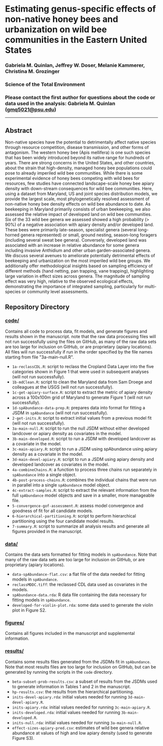# Estimating genus-specific effects of non-native honey bees and urbanization on wild bee communities in the Eastern United States 

### Gabriela M. Quinlan, Jeffrey W. Doser, Melanie Kammerer, Christina M. Grozinger 

### Science of the Total Environment 

### Please contact the first author for questions about the code or data used in the analysis: Gabriela M. Quinlan (gmq5021@psu.edu)

---------------------------------

## Abstract

Non-native species have the potential to detrimentally affect native species through resource competition, disease transmission, and other forms of antagonism. The western honey bee (Apis mellifera) is one such species that has been widely introduced beyond its native range for hundreds of years. There are strong concerns in the United States, and other countries, about the strain that high-density, managed honey bee populations could pose to already imperiled wild bee communities. While there is some experimental evidence of honey bees competing with wild bees for resources, few studies have connected landscape-scale honey bee apiary density with down-stream consequences for wild bee communities. Here, using a dataset from Maryland, US and joint species distribution models, we provide the largest scale, most phylogenetically resolved assessment of non-native honey bee density effects on wild bee abundance to date. As beekeeping in Maryland primarily consists of urban beekeeping, we also assessed the relative impact of developed land on wild bee communities. Six of the 33 wild bee genera we assessed showed a high probability (> 90%) of a negative association with apiary density and/or developed land. These bees were primarily late-season, specialist genera (several long-horned genera represented) or small, ground nesting, season-long foragers (including several sweat bee genera). Conversely, developed land was associated with an increase in relative abundance for some genera including invasive Anthidium and other urban garden-associated genera. We discuss several avenues to ameliorate potentially detrimental effects of beekeeping and urbanization on the most imperiled wild bee groups. We additionally offer methodological insights based on sampling efficiency of different methods (hand netting, pan trapping, vane trapping), highlighting large variation in effect sizes across genera. The magnitude of sampling effect was very high, relative to the observed ecological effects, demonstrating the importance of integrated sampling, particularly for multi-species or community level assessments.

## Repository Directory

### [code/](./code/)

Contains all code to process data, fit models, and generate figures and results shown in the manuscript. note that the raw data processing files will not run successfully using the files on GitHub, as many of the raw data sets are too large for inclusion on GitHub, or are proprietary (apiary locations). All files will run successfully if run in the order specified by the file names starting from file "3a-main-null.R".  

+ `1a-reclassCDL.R`: script to reclass the Cropland Data Layer into the five categories shown in Figure 1 that were used in subsequent analyses (will not run successfully). 
+ `1b-mdClean.R`: script to clean the Maryland data from Sam Droege and colleagues at the USGS (will not run successfully).
+ `1c-get-apiary-surface.R`: script to extract the metric of apiary density across a 100x100m grid of Maryland to generate Figure 1 (will not run successfully).  
+ `1d-spAbundance-data-prep.R`: prepares data into format for fitting a JSDM in `spAbundance` (will not run successfully).
+ `2-get-inits.R`: script to extract initial values from a previous model fit (will not run successfully).
+ `3a-main-null.R`: script to run the null JSDM without either developed landcover or apiary density as covariates in the model. 
+ `3b-main-developed.R`: script to run a JSDM with developed landcover as a covariate in the model.
+ `3c-main-apiary.R`: script to run a JSDM using spAbundance using apiary density as a covariate in the model.
+ `3d-main-devel-apiary.R`: script to run a JSDM using apiary density and developed landcover as covariates in the model.
+ `4a-combineChains.R`: a function to process three chains run separately in `spAbundance` into a single object.
+ `4b-post-process-chains.R`: combines the individual chains that were run in parallel into a single `spAbundance` model object.
+ `4c-extract-samples.R`: script to extract the relevant information from the full `spAbundance` model objects and save in a smaller, more manageable file.
+ `5-convergence-gof-assessment.R`: assess model convergence and goodness of fit for all candidate models.
+ `6-hierarchical-partitioning.R`: script to perform hierarchical partitioning using the four candidate model results.
+ `7-summary.R`: script to summarize all analysis results and generate all figures provided in the manuscript.

### [data/](./data/)

Contains the data sets formatted for fitting models in `spAbundance`. Note that many of the raw data sets are too large for inclusion on GitHub, or are proprietary (apiary locations). 

+ `data-spAbundance-flat.csv`: a flat file of the data needed for fitting models in `spAbundance`. 
+ `reclassMDDC.tiff`: the reclassed CDL data used as covariates in the models.
+ `spAbundance-data.rda`: R data file containing the data necessary for fitting models in `spAbundance`.
+ `developed-for-violin-plot.rda`: some data used to generate the violin plot in Figure S2. 

### [figures/](.figures/)

Contains all figures included in the manuscript and supplemental information.

### [results/](.results/)

Contains some results files generated from the JSDMs fit in `spAbundance`. Note that most results files are too large for inclusion on GitHub, but can be generated by running the scripts in the `code` directory.

+ `beta-subset-prob-results.csv`: a subset of results from the JSDMs used to generate information in Tables 1 and 2 in the manuscript. 
+ `hp-results.csv`: the results from the hierarchical partitioning.
+ `inits-devel-apiary.rda`: initial values needed for running `3d-main-devel-apiary.R`. 
+ `inits-apiary.rda`: initial values needed for running `3c-main-apiary.R`. 
+ `inits-developed.rda`: initial values needed for running `3b-main-developed.R`.
+ `inits-null.rda`: initial values needed for running `3a-main-null.R`. 
+ `effect-sizes-apiary-pred.csv`: estimates of wild bee genera relative abundance at values of high and low apiary density (used to generate Figure S3). 
